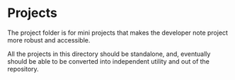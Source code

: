 # Projects

The project folder is for mini projects that makes the developer note project more robust and accessible.

All the projects in this directory should be standalone, and, eventually should be able to be converted into independent utility and out of the repository.